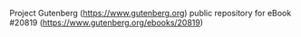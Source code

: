 Project Gutenberg (https://www.gutenberg.org) public repository for eBook #20819 (https://www.gutenberg.org/ebooks/20819)
